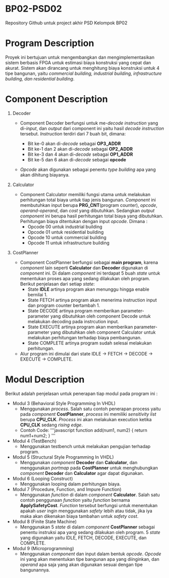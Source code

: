 # BP02-PSD02
Repository Github untuk project akhir PSD Kelompok BP02

# Program Description 
Proyek ini bertujuan untuk mengembangkan dan mengimplementasikan sistem berbasis FPGA untuk estimasi biaya konstruksi yang cepat dan akurat. Sistem akan dirancang untuk menghitung biaya konstruksi untuk 4 tipe bangunan, yaitu *commercial building, industrial building, infrastructure building, dan residential building*.

# Component Description
1. Decoder
   * Component Decoder berfungsi untuk me-*decode* *instruction* yang di-*input*, dan *output* dari component ini yaitu hasil *decode instruction* tersebut.
   *Instruction* terdiri dari 7 buah bit, dimana:
      *  Bit ke-0 akan di-*decode* sebagai **OP3_ADDR**
      *  Bit ke-1 dan 2 akan di-*decode* sebagai **OP2_ADDR**
      *  Bit ke-3 dan 4 akan di-*decode* sebagai **OP1_ADDR**
      *  Bit ke-5 dan 6 akan di-*decode* sebagai **opcode**
        
    * *Opcode* akan digunakan sebagai penentu *type building* apa yang akan dihitung biayanya.

2. Calculator
   * Component Calculator memiliki fungsi utama untuk melakukan perhitungan total biaya untuk tiap jenis bangunan. *Component* ini membutuhkan input berupa **PRG_CNT**(program counter), *opcode*, *operand-operand*, dan *cost* yang dibutuhkan. Sedangkan *output component* ini berupa hasil perhitungan total biaya yang dibutuhkan.
   Perhitungan biaya ditentukan dengan input *opcode*. Dimana :
      * Opcode 00 untuk industrial building
      * Opcode 01 untuk residential building
      * Opcode 10 untuk commercial building
      * Opcode 11 untuk infrastructure building

4. CostPlanner
   * Component CostPlanner berfungsi sebagai **main program**, karena *component* lain seperti **Calculator** dan **Decoder** digunakan di *component* ini. Di dalam *component* ini terdapat 5 buah *state* untuk menentukan proses apa yang sedang dilakukan oleh program. Berikut penjelasan dari setiap *state*:
     * State **IDLE** artinya program akan menunggu hingga enable bernilai 1.
     * State FETCH artinya program akan menerima instruction input dan program counter bertambah 1.
     * State DECODE artinya program memberikan parameter-parameter yang dibutuhkan oleh component Decode untuk melakukan decoding pada instrcution input.
     * State EXECUTE artinya program akan memberikan parameter-parameter yang dibutuhkan oleh component Calculator untuk melakukan perhitungan terhadap biaya pembangunan.
     * State COMPLETE artinya program sudah selesai melakukan perhitungan.
   * Alur program ini dimulai dari state IDLE -> FETCH -> DECODE -> EXECUTE -> COMPLETE.

# Modul Description
Berikut adalah penjelasan untuk penerapan tiap modul pada program ini :
* Modul 3 (Behavioral Style Programming In VHDL)
    * Menggunakan *process*. Salah satu contoh penerapan process yaitu pada *component* **CostPlanner**, *process* ini memiliki *sensitivity list* berupa **CPU_CLK**. *Process* ini akan melakukan execution ketika **CPU_CLK** sedang *rising edge*.
    * Contoh Code:
      '''javascript
      function add(num1, num2) {
      return num1+num2;
      }
      '''
* Modul 4 (TestBench)
    * Menggunakan testbench untuk melakukan pengujian terhadap program.
* Modul 5 (Structural Style Programming In VHDL)
    * Menggunakan *component* **Decoder** dan **Calculator**, dan menggunakan *portmap* pada **CostPlanner** untuk menghubungkan *component* **Decoder** dan **Calculator** agar dapat digunakan.
* Modul 6 (Looping Construct)
    * Menggunakan looping dalam perhitungan biaya.
* Modul 7 (Procedure, Function, and Impure Function)
    * Menggunakan *function* di dalam *component* **Calculator**. Salah satu contoh penggunaan *function* yaitu *function* bernama **ApplySafetyCost**. *Function* tersebut berfungsi untuk menentukan apakah *user* ingin menggunakan *safety* lebih atau tidak, jika iya maka akan dikenakan biaya tambahan untuk *safety cost*.
* Modul 8 (Finite State Machine)
    * Menggunakan 5 *state* di dalam *component* **CostPlanner** sebagai penentu instruksi apa yang sedang dilakukan oleh program. 5 *state* yang digunakan yaitu IDLE, FETCH, DECODE, EXECUTE, dan COMPLETE.
* Modul 9 (Microprogramming)
    * Menggunakan *component* dan input dalam bentuk *opcode*. *Opcode* ini yang akan menentukan tipe bangunan apa yang diinginkan, dan *operand* apa saja yang akan digunakan sesuai dengan tipe bangunannya. 
   

